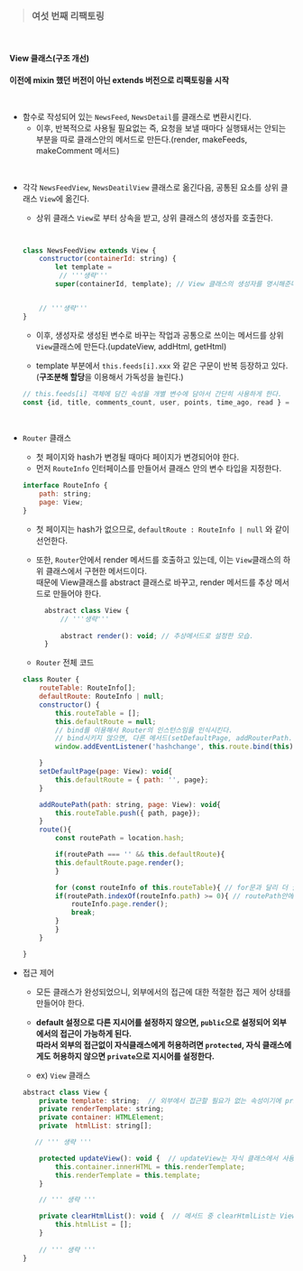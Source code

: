 >### 여섯 번째 리팩토링   

<br>

#### View 클래스(구조 개선)   


**이전에 mixin 했던 버전이 아닌 extends 버전으로 리팩토링을 시작**    

<br>

- 함수로 작성되어 있는 `NewsFeed`, `NewsDetail`를 클래스로 변환시킨다.   
    - 이후, 반복적으로 사용될 필요없는 즉, 요청을 보낼 때마다 실행돼서는 안되는 부분을 따로 클래스안의 메서드로 만든다.(render, makeFeeds, makeComment 메서드)     
    
<br>

- 각각 `NewsFeedView`, `NewsDeatilView` 클래스로 옮긴다음, 공통된 요소를 상위 클래스 `View`에 옮긴다.      
    - 상위 클래스 `View`로 부터 상속을 받고, 상위 클래스의 생성자를 호출한다.   
    ```js
    

    class NewsFeedView extends View {
        constructor(containerId: string) {
            let template = 
             // '''생략'''
            super(containerId, template); // View 클래스의 생성자를 명시해준다.   


        // '''생략'''
    }
    ```     

    - 이후, 생성자로 생성된 변수로 바꾸는 작업과 공통으로 쓰이는 메서드를 상위 `View`클래스에 만든다.(updateView, addHtml, getHtml)

    - template 부분에서 `this.feeds[i].xxx` 와 같은 구문이 반복 등장하고 있다.    
      (**구조분해 할당**을 이용해서 가독성을 늘린다.)    

    ```js
    // this.feeds[i] 객체에 담긴 속성을 개별 변수에 담아서 간단히 사용하게 한다.   
    const {id, title, comments_count, user, points, time_ago, read } = this.feeds[i];

    ```    

<br>

- `Router` 클래스    
    - 첫 페이지와 hash가 변경될 때마다 페이지가 변경되어야 한다.   
    - 먼저 `RouteInfo` 인터페이스를 만들어서 클래스 안의 변수 타입을 지정한다.   
    ```js
    interface RouteInfo {
        path: string;
        page: View;
    }
    ```    
    - 첫 페이지는 hash가 없으므로, `defaultRoute : RouteInfo | null` 와 같이 선언한다.   
    
    - 또한, `Router`안에서 render 메서드를 호출하고 있는데, 이는 `View`클래스의 하위 클래스에서 구현한 메서드이다.   
      때문에 View클래스를 abstract 클래스로 바꾸고, render 메서드를 추상 메서드로 만들어야 한다.   

      ```js
        abstract class View {
            // '''생략'''
        
            abstract render(): void; // 추상메서드로 설정한 모습.
        }
      ```   

    - `Router` 전체 코드   

    ```js
    class Router {
        routeTable: RouteInfo[];
        defaultRoute: RouteInfo | null;
        constructor() {
            this.routeTable = [];
            this.defaultRoute = null;
            // bind를 이용해서 Router의 인스턴스임을 인식시킨다.
            // bind시키지 않으면, 다른 메서드(setDefaultPage, addRouterPath....)에 접근을 할 수 없다.
            window.addEventListener('hashchange', this.route.bind(this));

        }
        setDefaultPage(page: View): void{
            this.defaultRoute = { path: '', page};
        }

        addRoutePath(path: string, page: View): void{
            this.routeTable.push({ path, page});
        }
        route(){
            const routePath = location.hash;

            if(routePath === '' && this.defaultRoute){
            this.defaultRoute.page.render();
            }

            for (const routeInfo of this.routeTable){ // for문과 달리 더 깔끔하다.
            if(routePath.indexOf(routeInfo.path) >= 0){ // routePath안에 routeInfo.path가 들어있는지 확인.
                routeInfo.page.render();
                break;
            }
            }
        }

    }
    ```    

- 접근 제어    
    - 모든 클래스가 완성되었으니, 외부에서의 접근에 대한 적절한 접근 제어 상태를 만들어야 한다.   

    - **default 설정으로 다른 지시어를 설정하지 않으면, `public`으로 설정되어 외부에서의 접근이 가능하게 된다.**   
      **따라서 외부의 접근없이 자식클래스에게 허용하려면 `protected`, 자식 클래스에게도 허용하지 않으면 `private`으로 지시어를 설정한다.**

    - ex) `View` 클래스   

    ```js
    abstract class View {
        private template: string;  // 외부에서 접근할 필요가 없는 속성이기에 private으로 설정했다.
        private renderTemplate: string;
        private container: HTMLElement;
        private  htmlList: string[];

       // ''' 생략 '''

        protected updateView(): void {  // updateView는 자식 클래스에서 사용하기 때문에, protected로 설정했다.
            this.container.innerHTML = this.renderTemplate;
            this.renderTemplate = this.template;
        }

        // ''' 생략 '''

        private clearHtmlList(): void {  // 메서드 중 clearHtmlList는 View에서의 쓰임만 있기에, private으로 설정했다.
            this.htmlList = [];
        }
        
        // ''' 생략 '''
    }
    ```







      
    


